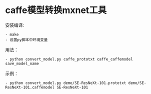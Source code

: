 # caffe模型转换mxnet工具

安装编译:

    - make 
    - 设置py脚本中环境变量

用法：

    - python convert_model.py caffe_prototxt caffe_caffemodel save_model_name

示例：

    - python convert_model.py demo/SE-ResNeXt-101.prototxt demo/SE-ResNeXt-101.caffemodel SE-ResNeXt-101
